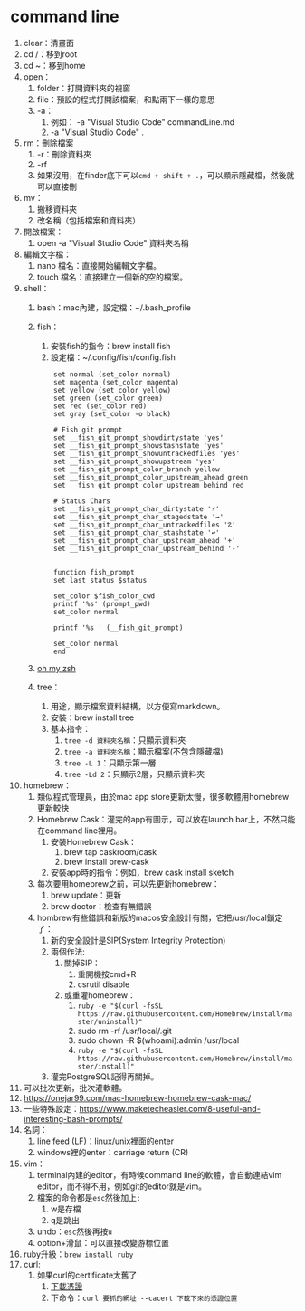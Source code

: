 # command line

1. clear：清畫面
2. cd /：移到root
3. cd ~：移到home
4. open：
   1. folder：打開資料夾的視窗
   2. file：預設的程式打開該檔案，和點兩下一樣的意思
   3. -a：
      1. 例如： -a "Visual Studio Code" commandLine.md
      2. -a "Visual Studio Code" . 
5. rm：刪除檔案
   1. -r：刪除資料夾
   2. -rf
   3. 如果沒用，在finder底下可以`cmd + shift + .`，可以顯示隱藏檔，然後就可以直接刪
6. mv：
   1. 搬移資料夾
   2. 改名稱（包括檔案和資料夾）
7. 開啟檔案：
   1. open -a "Visual Studio Code" 資料夾名稱
8. 編輯文字檔：
   1. nano 檔名：直接開始編輯文字檔。
   2. touch 檔名：直接建立一個新的空的檔案。
9. shell：
   1. bash：mac內建，設定檔：~/.bash_profile
   2. fish：
      1. 安裝fish的指令：brew install fish
      2. 設定檔：~/.config/fish/config.fish

        ```fish
            set normal (set_color normal)
            set magenta (set_color magenta)
            set yellow (set_color yellow)
            set green (set_color green)
            set red (set_color red)
            set gray (set_color -o black)

            # Fish git prompt
            set __fish_git_prompt_showdirtystate 'yes'
            set __fish_git_prompt_showstashstate 'yes'
            set __fish_git_prompt_showuntrackedfiles 'yes'
            set __fish_git_prompt_showupstream 'yes'
            set __fish_git_prompt_color_branch yellow
            set __fish_git_prompt_color_upstream_ahead green
            set __fish_git_prompt_color_upstream_behind red

            # Status Chars
            set __fish_git_prompt_char_dirtystate '⚡'
            set __fish_git_prompt_char_stagedstate '→'
            set __fish_git_prompt_char_untrackedfiles '☡'
            set __fish_git_prompt_char_stashstate '↩'
            set __fish_git_prompt_char_upstream_ahead '+'
            set __fish_git_prompt_char_upstream_behind '-'


            function fish_prompt
            set last_status $status

            set_color $fish_color_cwd
            printf '%s' (prompt_pwd)
            set_color normal

            printf '%s ' (__fish_git_prompt)

            set_color normal
            end
        ```

   3. [oh my zsh](https://medium.com/statementdog-engineering/prettify-your-zsh-command-line-prompt-3ca2acc967f?fbclid=IwAR3fCQF5sMuepNHLdvm2tLb0Th636NiFS7-MtAd7QszclNj4UBd4UeheD0c)
   4. tree：
      1. 用途，顯示檔案資料結構，以方便寫markdown。
      2. 安裝：brew install tree
      3. 基本指令：
         1. `tree -d 資料夾名稱`：只顯示資料夾
         2. `tree -a 資料夾名稱`：顯示檔案(不包含隱藏檔)
         3. `tree -L 1`：只顯示第一層
         4. `tree -Ld 2`：只顯示2層，只顯示資料夾
10. homebrew：
    1. 類似程式管理員，由於mac app store更新太慢，很多軟體用homebrew更新較快
    2. Homebrew Cask：灌完的app有圖示，可以放在launch bar上，不然只能在command line裡用。
       1. 安裝Homebrew Cask：
           1. brew tap caskroom/cask
           2. brew install brew-cask
       2. 安裝app時的指令：例如，brew cask install sketch
    3. 每次要用homebrew之前，可以先更新homebrew：
       1. brew update：更新
       2. brew doctor：檢查有無錯誤
    4. hombrew有些錯誤和新版的macos安全設計有關，它把/usr/local鎖定了：
       1. 新的安全設計是SIP(System Integrity Protection)
       2. 兩個作法:
           1. 關掉SIP：
               1. 重開機按cmd+R
               2. csrutil disable
           2. 或重灌homebrew：
               1. `ruby -e "$(curl -fsSL https://raw.githubusercontent.com/Homebrew/install/master/uninstall)"`
               2. sudo rm -rf /usr/local/.git
               3. sudo chown -R $(whoami):admin /usr/local
               4. `ruby -e "$(curl -fsSL https://raw.githubusercontent.com/Homebrew/install/master/install)"`
       3. 灌完PostgreSQL記得再關掉。
11. 可以批次更新，批次灌軟體。
12. <https://onejar99.com/mac-homebrew-homebrew-cask-mac/>
13. 一些特殊設定：<https://www.maketecheasier.com/8-useful-and-interesting-bash-prompts/>
14. 名詞：
    1. line feed (LF)：linux/unix裡面的enter
    2. windows裡的enter：carriage return (CR)
15. vim：
    1. terminal內建的editor，有時候command line的軟體，會自動連結vim editor，而不得不用，例如git的editor就是vim。
    2. 檔案的命令都是`esc`然後加上`:`
        1. w是存檔
        2. q是跳出
    3. undo：`esc`然後再按`u`
    4. option+滑鼠：可以直接改變游標位置
16. ruby升級：`brew install ruby`
17. curl:
    1. 如果curl的certificate太舊了
       1. [下載憑證](https://curl.se/ca/cacert.pem)
       2. 下命令：`curl 要抓的網址 --cacert 下載下來的憑證位置`
